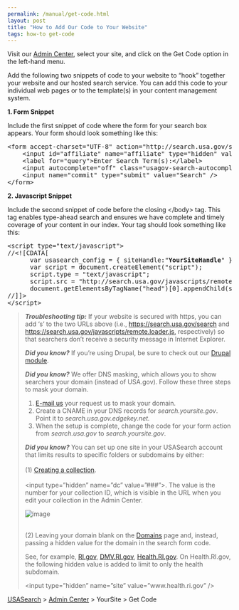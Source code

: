 ```yaml
---
permalink: /manual/get-code.html
layout: post
title: "How to Add Our Code to Your Website"
tags: how-to get-code
---
```

<p>Visit our <a href="http://search.usa.gov/affiliates/home">Admin Center</a>, select your site, and click on the Get Code option in the left-hand menu. </p>
<p>Add the following two snippets of code to your website to &#8220;hook&#8221; together your website and our hosted search service. You can add this code to your individual web pages or to the template(s) in your content management system. </p>
<p><strong>1. Form Snippet</strong></p>
<p>Include the first snippet of code where the form for your search box appears. Your form should look something like this:</p>
<pre>&lt;form accept-charset="UTF-8" action="http://search.usa.gov/search" id="search_form" method="get"&gt;&lt;div style="margin:0;padding:0;display:inline"&gt;&lt;input name="utf8" type="hidden" value="&amp;#x2713;" /&gt;&lt;/div&gt;<br/>    &lt;input id="affiliate" name="affiliate" type="hidden" value="<span><strong>YourSiteHandle</strong></span>" /&gt;<br/>    &lt;label for="query"&gt;Enter Search Term(s):&lt;/label&gt;<br/>    &lt;input autocomplete="off" class="usagov-search-autocomplete" id="query" name="query" type="text" /&gt;<br/>    &lt;input name="commit" type="submit" value="Search" /&gt;<br/>&lt;/form&gt;</pre>
<p><strong>2. Javascript Snippet</strong></p>
<p>Include the second snippet of code before the closing &lt;/body&gt; tag. This tag enables type-ahead search and ensures we have complete and timely coverage of your content in our index. Your tag should look something like this:</p>
<pre>&lt;script type="text/javascript"&gt;
//&lt;![CDATA[
      var usasearch_config = { siteHandle:"<strong>YourSiteHandle</strong>" };
      var script = document.createElement("script");
      script.type = "text/javascript";
      script.src = "http://search.usa.gov/javascripts/remote.loader.js";
      document.getElementsByTagName("head")[0].appendChild(script);
//]]&gt;<br/>&lt;/script&gt;</pre>
<blockquote>
<div>
<p><em><strong>Troubleshooting tip:</strong></em> If your website is secured with https, you can add &#8216;s&#8217; to the two URLs above (i.e., <a href="https://search.usa.gov/search">https://search.usa.gov/search</a> and <a href="https://search.usa.gov/javascripts/remote.loader.js,">https://search.usa.gov/javascripts/remote.loader.js,</a> respectively) so that searchers don&#8217;t receive a security message in Internet Explorer.</p>
<p><span><em><strong>Did you know?</strong> </em>If you’re using Drupal, be sure to check out our </span><a href="http://drupal.org/project/USASearch">Drupal module</a><span>.</span></p>
<p><em><strong>Did you know?</strong> </em>We offer DNS masking, which allows you to show searchers your domain (instead of USA.gov). Follow these three steps to mask your domain.</p>
<ol><li><a href="mailto:usasearch@gsa.gov">E-mail us</a> your request us to mask your domain.</li>
<li>Create a CNAME in your DNS records for <em>search.yoursite.gov</em>. Point it to <em>search.usa.gov.edgekey.net.</em></li>
<li>When the setup is complete, change the code for your form action from <em>search.usa.gov</em> to <em>search.yoursite.gov</em>.</li>
</ol><p><em><strong>Did you know?</strong> </em>You can set up one site in your USASearch account that limits results to specific folders or subdomains by either:<br/><br/>(1) <a href="/manual/collections.html">Creating a collection</a>.<br/><br/>&lt;input type=&#8221;hidden&#8221; name=&#8221;dc&#8221; value=&#8221;###&#8221;&gt;. The value is the number for your collection ID, which is visible in the URL when you edit your collection in the Admin Center.</p>
<p><img class="img-polaroid" alt="image" src="http://f22818b4dfc10241d8a3-f1564c64756a8cfee25b6b19953b1d23.r31.cf2.rackcdn.com/tumblr_m2l30r5nfy1qid15q.png"/></p>
<p><br/>(2) Leaving your domain blank on the <a href="/manual/domains.html">Domains</a> page and, instead, passing a hidden value for the domain in the search form code.</p>
<p>See, for example, <a href="http://www.ri.gov">RI.gov</a>, <a href="http://www.dmv.ri.gov/">DMV.RI.gov</a>, <a href="http://www.health.ri.gov/">Health.RI.gov</a>. On Health.RI.gov, the following hidden value is added to limit to only the health subdomain.</p>
<p>&lt;input type=&#8221;hidden&#8221; name=&#8221;site&#8221; value=&#8221;www.health.ri.gov&#8221; /&gt;</p>
</div>
</blockquote>
<p><a href="http://usasearch.howto.gov/">USASearch</a> &gt; <a href="http://search.usa.gov/affiliates/home">Admin Center</a> &gt; YourSite &gt; Get Code</p>
